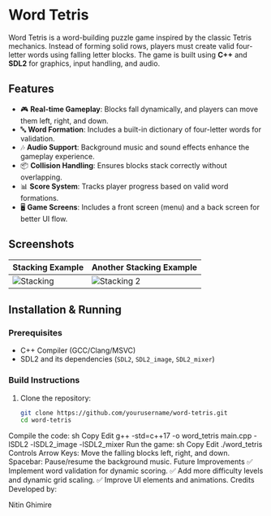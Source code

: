 # Word Tetris

Word Tetris is a word-building puzzle game inspired by the classic Tetris mechanics. Instead of forming solid rows, players must create valid four-letter words using falling letter blocks. The game is built using **C++** and **SDL2** for graphics, input handling, and audio.

## Features
- 🎮 **Real-time Gameplay**: Blocks fall dynamically, and players can move them left, right, and down.
- 🔤 **Word Formation**: Includes a built-in dictionary of four-letter words for validation.
- 🎶 **Audio Support**: Background music and sound effects enhance the gameplay experience.
- 📦 **Collision Handling**: Ensures blocks stack correctly without overlapping.
- 📊 **Score System**: Tracks player progress based on valid word formations.
- 🖥️ **Game Screens**: Includes a front screen (menu) and a back screen for better UI flow.

## Screenshots
| Stacking Example | Another Stacking Example |
|------------------|-------------------------|
| ![Stacking](stacking.png) | ![Stacking 2](stacking2.png) |

## Installation & Running
### Prerequisites
- C++ Compiler (GCC/Clang/MSVC)
- SDL2 and its dependencies (`SDL2`, `SDL2_image`, `SDL2_mixer`)

### Build Instructions
1. Clone the repository:
   ```sh
   git clone https://github.com/yourusername/word-tetris.git
   cd word-tetris
Compile the code:
sh
Copy
Edit
g++ -std=c++17 -o word_tetris main.cpp -lSDL2 -lSDL2_image -lSDL2_mixer
Run the game:
sh
Copy
Edit
./word_tetris
Controls
Arrow Keys: Move the falling blocks left, right, and down.
Spacebar: Pause/resume the background music.
Future Improvements
✅ Implement word validation for dynamic scoring.
✅ Add more difficulty levels and dynamic grid scaling.
✅ Improve UI elements and animations.
Credits
Developed by:

Nitin Ghimire
